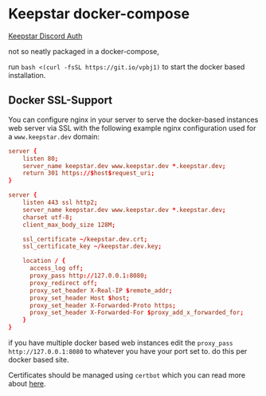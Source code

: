 # Keepstar docker-compose
[Keepstar Discord Auth](https://github.com/shibdib/keepstar)

not so neatly packaged in a docker-compose, 



run `bash <(curl -fsSL https://git.io/vpbj1)` to start the docker based installation.



## Docker SSL-Support

You can configure nginx in your server to serve the docker-based instances web server via SSL with the following example nginx configuration used for a `www.keepstar.dev` domain:

````conf
server {
    listen 80;
    server_name keepstar.dev www.keepstar.dev *.keepstar.dev;
    return 301 https://$host$request_uri;
}

server {
    listen 443 ssl http2;
    server_name keepstar.dev www.keepstar.dev *.keepstar.dev;
    charset utf-8;
    client_max_body_size 128M;

    ssl_certificate ~/keepstar.dev.crt;
    ssl_certificate_key ~/keepstar.dev.key;

    location / {
      access_log off;
      proxy_pass http://127.0.0.1:8080;
      proxy_redirect off;
      proxy_set_header X-Real-IP $remote_addr;
      proxy_set_header Host $host;
      proxy_set_header X-Forwarded-Proto https;
      proxy_set_header X-Forwarded-For $proxy_add_x_forwarded_for;
    }
}
````

if you have multiple docker based web instances edit the `proxy_pass http://127.0.0.1:8080` to whatever you have your port set to. do this per docker based site.

Certificates should be managed using `certbot` which you can read more about [here](https://letsencrypt.org/getting-started/).
